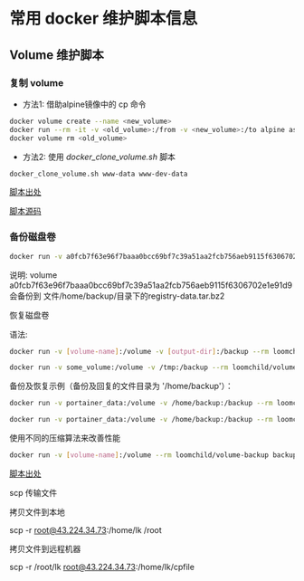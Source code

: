 # 常用 docker 维护脚本信息

## Volume 维护脚本

### 复制 volume

- 方法1: 借助alpine镜像中的 cp 命令

``` bash
docker volume create --name <new_volume>
docker run --rm -it -v <old_volume>:/from -v <new_volume>:/to alpine ash -c "cd /from ; cp -av . /to"
docker volume rm <old_volume>

```

- 方法2: 使用 *docker_clone_volume.sh* 脚本

``` bash
docker_clone_volume.sh www-data www-dev-data
```

[脚本出处](https://www.guidodiepen.nl/2016/05/cloning-docker-data-volumes/)

[脚本源码](https://github.com/gdiepen/docker-convenience-scripts)

### 备份磁盘卷

``` bash
docker run -v a0fcb7f63e96f7baaa0bcc69bf7c39a51aa2fcb756aeb9115f6306702e1e91d9:/volume -v /home/backup/:/backup --rm loomchild/volume-backup backup registry-data
```

说明:  volume a0fcb7f63e96f7baaa0bcc69bf7c39a51aa2fcb756aeb9115f6306702e1e91d9 会备份到 文件/home/backup/目录下的registry-data.tar.bz2

恢复磁盘卷

语法:

``` bash
docker run -v [volume-name]:/volume -v [output-dir]:/backup --rm loomchild/volume-backup restore [archive-name]
```

``` bash
docker run -v some_volume:/volume -v /tmp:/backup --rm loomchild/volume-backup restore some_archive
```

备份及恢复示例（备份及回复的文件目录为 '/home/backup'）：

``` bash
docker run -v portainer_data:/volume -v /home/backup:/backup --rm loomchild/volume-backup backup  -c gz - > portainer_data_archive

docker run -v portainer_data:/volume -v /home/backup:/backup --rm loomchild/volume-backup restore portainer_data_archive
```

使用不同的压缩算法来改善性能

``` bash
docker run -v [volume-name]:/volume --rm loomchild/volume-backup backup -c gz - > [archive-name]
```

[脚本出处](https://github.com/loomchild/volume-backup#miscellaneous)

scp 传输文件

拷贝文件到本地

scp -r root@43.224.34.73:/home/lk /root

拷贝文件到远程机器

scp -r /root/lk root@43.224.34.73:/home/lk/cpfile

